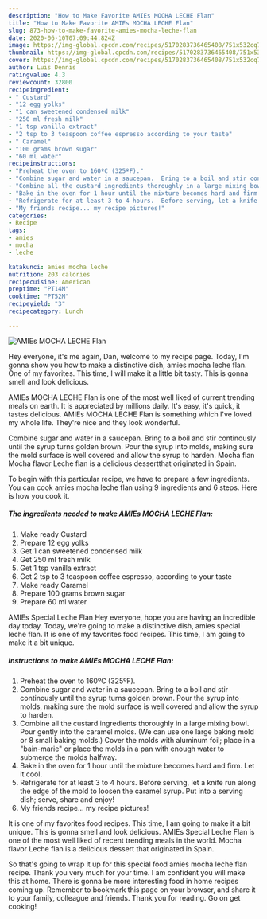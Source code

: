 ```yaml
---
description: "How to Make Favorite AMIEs MOCHA LECHE Flan"
title: "How to Make Favorite AMIEs MOCHA LECHE Flan"
slug: 873-how-to-make-favorite-amies-mocha-leche-flan
date: 2020-06-10T07:09:44.824Z
image: https://img-global.cpcdn.com/recipes/5170283736465408/751x532cq70/amies-mocha-leche-flan-recipe-main-photo.jpg
thumbnail: https://img-global.cpcdn.com/recipes/5170283736465408/751x532cq70/amies-mocha-leche-flan-recipe-main-photo.jpg
cover: https://img-global.cpcdn.com/recipes/5170283736465408/751x532cq70/amies-mocha-leche-flan-recipe-main-photo.jpg
author: Luis Dennis
ratingvalue: 4.3
reviewcount: 32800
recipeingredient:
- " Custard"
- "12 egg yolks"
- "1 can sweetened condensed milk"
- "250 ml fresh milk"
- "1 tsp vanilla extract"
- "2 tsp to 3 teaspoon coffee espresso according to your taste"
- " Caramel"
- "100 grams brown sugar"
- "60 ml water"
recipeinstructions:
- "Preheat the oven to 160ºC (325ºF)."
- "Combine sugar and water in a saucepan.  Bring to a boil and stir continously until the syrup turns golden brown.  Pour the syrup into molds, making sure the mold surface is well covered and allow the syrup to harden."
- "Combine all the custard ingredients thoroughly in a large mixing bowl.  Pour gently into the caramel molds.  (We can use one large baking mold or 8 small baking molds.)  Cover the molds with aluminum foil;  place in a &#34;bain-marie&#34; or place the molds in a pan with enough water to submerge the molds halfway."
- "Bake in the oven for 1 hour until the mixture becomes hard and firm.  Let it cool."
- "Refrigerate for at least 3 to 4 hours.  Before serving, let a knife run along the edge of the mold to loosen the caramel syrup.  Put into a serving dish;  serve, share and enjoy!"
- "My friends recipe... my recipe pictures!"
categories:
- Recipe
tags:
- amies
- mocha
- leche

katakunci: amies mocha leche 
nutrition: 203 calories
recipecuisine: American
preptime: "PT14M"
cooktime: "PT52M"
recipeyield: "3"
recipecategory: Lunch

---
```



![AMIEs MOCHA LECHE Flan](https://img-global.cpcdn.com/recipes/5170283736465408/751x532cq70/amies-mocha-leche-flan-recipe-main-photo.jpg)

Hey everyone, it's me again, Dan, welcome to my recipe page. Today, I'm gonna show you how to make a distinctive dish, amies mocha leche flan. One of my favorites. This time, I will make it a little bit tasty. This is gonna smell and look delicious.

AMIEs MOCHA LECHE Flan is one of the most well liked of current trending meals on earth. It is appreciated by millions daily. It's easy, it's quick, it tastes delicious. AMIEs MOCHA LECHE Flan is something which I've loved my whole life. They're nice and they look wonderful.

Combine sugar and water in a saucepan. Bring to a boil and stir continously until the syrup turns golden brown. Pour the syrup into molds, making sure the mold surface is well covered and allow the syrup to harden. Mocha flan Mocha flavor Leche flan is a delicious dessertthat originated in Spain.


To begin with this particular recipe, we have to prepare a few ingredients. You can cook amies mocha leche flan using 9 ingredients and 6 steps. Here is how you cook it.

<!--inarticleads1-->

##### The ingredients needed to make AMIEs MOCHA LECHE Flan:

1. Make ready  Custard
1. Prepare 12 egg yolks
1. Get 1 can sweetened condensed milk
1. Get 250 ml fresh milk
1. Get 1 tsp vanilla extract
1. Get 2 tsp to 3 teaspoon coffee espresso, according to your taste
1. Make ready  Caramel
1. Prepare 100 grams brown sugar
1. Prepare 60 ml water


AMIEs Special Leche Flan Hey everyone, hope you are having an incredible day today. Today, we&#39;re going to make a distinctive dish, amies special leche flan. It is one of my favorites food recipes. This time, I am going to make it a bit unique. 

<!--inarticleads2-->

##### Instructions to make AMIEs MOCHA LECHE Flan:

1. Preheat the oven to 160ºC (325ºF).
1. Combine sugar and water in a saucepan.  Bring to a boil and stir continously until the syrup turns golden brown.  Pour the syrup into molds, making sure the mold surface is well covered and allow the syrup to harden.
1. Combine all the custard ingredients thoroughly in a large mixing bowl.  Pour gently into the caramel molds.  (We can use one large baking mold or 8 small baking molds.)  Cover the molds with aluminum foil;  place in a &#34;bain-marie&#34; or place the molds in a pan with enough water to submerge the molds halfway.
1. Bake in the oven for 1 hour until the mixture becomes hard and firm.  Let it cool.
1. Refrigerate for at least 3 to 4 hours.  Before serving, let a knife run along the edge of the mold to loosen the caramel syrup.  Put into a serving dish;  serve, share and enjoy!
1. My friends recipe... my recipe pictures!


It is one of my favorites food recipes. This time, I am going to make it a bit unique. This is gonna smell and look delicious. AMIEs Special Leche Flan is one of the most well liked of recent trending meals in the world. Mocha flavor Leche flan is a delicious dessert that originated in Spain. 

So that's going to wrap it up for this special food amies mocha leche flan recipe. Thank you very much for your time. I am confident you will make this at home. There is gonna be more interesting food in home recipes coming up. Remember to bookmark this page on your browser, and share it to your family, colleague and friends. Thank you for reading. Go on get cooking!
